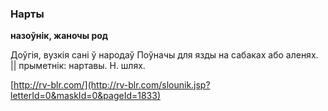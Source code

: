 ### Нарты
**назоўнік, жаночы род**

Доўгія, вузкія сані ў народаў Поўначы для язды на сабаках або аленях. || прыметнік: нартавы. Н. шлях.

<a rel="author">[http://rv-blr.com/](http://rv-blr.com/slounik.jsp?letterId=0&maskId=0&pageId=1833)</a>
